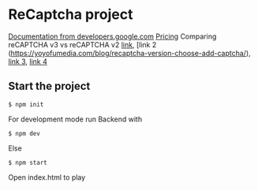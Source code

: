 # ReCaptcha project

[Documentation from developers.google.com](https://developers.google.com/recaptcha/docs/display#auto_render)
[Pricing](https://www.google.com/recaptcha/about/)
Comparing reCAPTCHA v3 vs reCAPTCHA v2 [link](https://medium.com/@ben.ritthichai/an-overview-of-google-recaptcha-and-the-differences-between-v2-and-v3-efcced66c1f1), [link 2
(https://yoyofumedia.com/blog/recaptcha-version-choose-add-captcha/), [link 3](https://security.stackexchange.com/questions/212134/should-i-use-recaptcha-v2-or-v3), [link 4](https://www.fastcompany.com/90369697/googles-new-recaptcha-has-a-dark-side)

## Start the project

```
$ npm init
```

For development mode run Backend with
```
$ npm dev
```

Else
```
$ npm start
```

Open index.html to play
